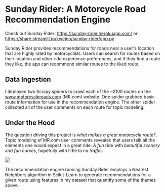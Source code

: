 # Sunday Rider: A Motorcycle Road Recommendation Engine

Check out Sunday Rider:
https://sunday-rider.herokuapp.com/ or https://share.streamlit.io/kweino/sunday-rider/app.py

Sunday Rider provides recommendations for roads near a user's location that are highly rated by motorcyclists. Users can search for routes based on their location and other ride experience preferences, and if they find a route they like, the app can recommend similar routes to the liked route. 

## Data Ingestion

I deployed two Scrapy spiders to crawl each of the ~2100 routes on the www.motorcycleroads.com (MR.com) website. One spider grabbed basic route information for use in the recommendation engine. The other spider collected all of the user comments on each route for topic modeling.

## Under the Hood

The question driving this project is *what makes a great motorcycle route?*. Topic modeling of MR.com user comments revealed that users talk all the elements one would expect in a great ride: A *fun* ride with *beautiful scenery* and *fun curves*, hopefully with little to no *traffic*.

![](https://github.com/kweino/sunday-rider/blob/master/data/comments_top_unigrams.png?raw=true)

The recommendation engine running Sunday Rider employs a Nearest Neighbors algorithm in Scikit-Learn to generate recommendations for a given route using features in my dataset that quantify some of the themes above.
